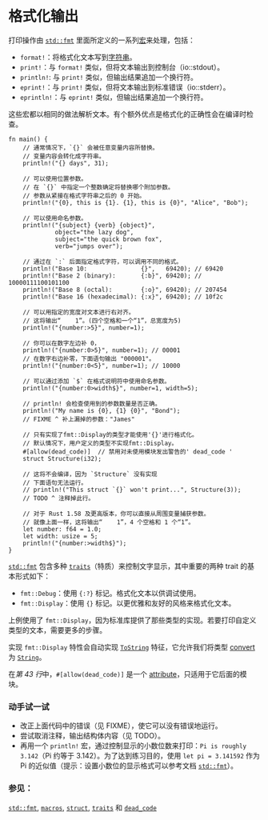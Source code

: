 # 格式化输出

打印操作由 [`std::fmt`][fmt] 里面所定义的一系列[宏][macros]来处理，包括：

- `format!`：将格式化文本写到[字符串][string]。
- `print!`：与 `format!` 类似，但将文本输出到控制台（io::stdout）。
- `println!`: 与 `print!` 类似，但输出结果追加一个换行符。
- `eprint!`：与 `print!` 类似，但将文本输出到标准错误（io::stderr）。
- `eprintln!`：与 `eprint!` 类似，但输出结果追加一个换行符。

这些宏都以相同的做法解析文本。有个额外优点是格式化的正确性会在编译时检查。

```rust,editable,ignore,mdbook-runnable
fn main() {
    // 通常情况下，`{}` 会被任意变量内容所替换。
    // 变量内容会转化成字符串。
    println!("{} days", 31);

    // 可以使用位置参数。
    // 在 `{}` 中指定一个整数确定将替换哪个附加参数。
    // 参数从紧接在格式字符串之后的 0 开始。
    println!("{0}, this is {1}. {1}, this is {0}", "Alice", "Bob");

    // 可以使用命名参数。
    println!("{subject} {verb} {object}",
             object="the lazy dog",
             subject="the quick brown fox",
             verb="jumps over");

    // 通过在 `:` 后面指定格式字符，可以调用不同的格式。
    println!("Base 10:               {}",   69420); // 69420
    println!("Base 2 (binary):       {:b}", 69420); // 10000111100101100
    println!("Base 8 (octal):        {:o}", 69420); // 207454
    println!("Base 16 (hexadecimal): {:x}", 69420); // 10f2c

    // 可以用指定的宽度对文本进行右对齐。
    // 这将输出“    1”。(四个空格和一个“1”，总宽度为5)
    println!("{number:>5}", number=1);

    // 你可以在数字左边补 0，
    println!("{number:0>5}", number=1); // 00001
    // 在数字右边补零，下面语句输出 "000001"。
    println!("{number:0<5}", number=1); // 10000

    // 可以通过添加 `$` 在格式说明符中使用命名参数。
    println!("{number:0>width$}", number=1, width=5);

    // println! 会检查使用到的参数数量是否正确。
    println!("My name is {0}, {1} {0}", "Bond");
    // FIXME ^ 补上漏掉的参数："James"

    // 只有实现了fmt::Display的类型才能使用'{}'进行格式化。
    // 默认情况下，用户定义的类型不实现fmt::Display。
    #[allow(dead_code)]  // 禁用对未使用模块发出警告的' dead_code '
    struct Structure(i32);

    // 这将不会编译，因为 `Structure` 没有实现
    // 下面语句无法运行。
    // println!("This struct `{}` won't print...", Structure(3));
    // TODO ^ 注释掉此行。

    // 对于 Rust 1.58 及更高版本，你可以直接从周围变量捕获参数。
    // 就像上面一样，这将输出“    1”，4 个空格和 1 个“1”。
    let number: f64 = 1.0;
    let width: usize = 5;
    println!("{number:>width$}");
}
```

[`std::fmt`][fmt] 包含多种 [`traits`][traits]（特质）来控制文字显示，其中重要的两种 trait 的基本形式如下：

- `fmt::Debug`：使用 `{:?}` 标记。格式化文本以供调试使用。
- `fmt::Display`：使用 `{}` 标记。以更优雅和友好的风格来格式化文本。

上例使用了 `fmt::Display`，因为标准库提供了那些类型的实现。若要打印自定义类型的文本，需要更多的步骤。

实现 `fmt::Display` 特性会自动实现 [`ToString`] 特征，它允许我们将类型 [convert] 为 [`String`][string]。

在*第 43 行*中，`#[allow(dead_code)]` 是一个 [attribute]，只适用于它后面的模块。

### 动手试一试

- 改正上面代码中的错误（见 FIXME），使它可以没有错误地运行。
- 尝试取消注释，输出结构体内容（见 TODO）。
- 再用一个 `println!` 宏，通过控制显示的小数位数来打印：`Pi is roughly 3.142`（Pi 约等于 3.142）。为了达到练习目的，使用 `let pi = 3.141592` 作为 Pi 的近似值（提示：设置小数位的显示格式可以参考文档 [`std::fmt`][fmt]）。

### 参见：

[`std::fmt`][fmt], [`macros`][macros], [`struct`][structs], [`traits`][traits] 和 [`dead_code`][dead_code]

[fmt]: https://rustwiki.org/zh-CN/std/fmt/
[macros]: ../macros.md
[string]: ../std/str.md
[structs]: ../custom_types/structs.md
[traits]: ../trait.md
[`ToString`]: https://doc.rust-lang.org/std/string/trait.ToString.html
[convert]: ../conversion/string.md
[attribute]: ../attribute.md
[dead_code]: ../attribute/unused.md
